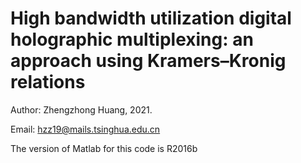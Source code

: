 # High bandwidth utilization digital holographic multiplexing: an approach using Kramers–Kronig relations
Author: Zhengzhong Huang, 2021.

Email: hzz19@mails.tsinghua.edu.cn

The version of Matlab for this code is R2016b
